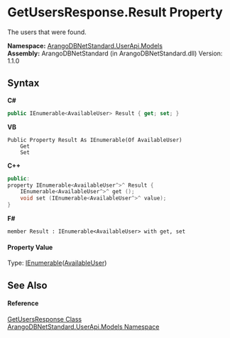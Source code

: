 # GetUsersResponse.Result Property 
 

The users that were found.

**Namespace:**&nbsp;<a href="3f782427-687a-00ed-a402-dbe7f114707d">ArangoDBNetStandard.UserApi.Models</a><br />**Assembly:**&nbsp;ArangoDBNetStandard (in ArangoDBNetStandard.dll) Version: 1.1.0

## Syntax

**C#**<br />
``` C#
public IEnumerable<AvailableUser> Result { get; set; }
```

**VB**<br />
``` VB
Public Property Result As IEnumerable(Of AvailableUser)
	Get
	Set
```

**C++**<br />
``` C++
public:
property IEnumerable<AvailableUser^>^ Result {
	IEnumerable<AvailableUser^>^ get ();
	void set (IEnumerable<AvailableUser^>^ value);
}
```

**F#**<br />
``` F#
member Result : IEnumerable<AvailableUser> with get, set

```


#### Property Value
Type: <a href="https://docs.microsoft.com/dotnet/api/system.collections.generic.ienumerable-1" target="_blank" rel="noopener noreferrer">IEnumerable</a>(<a href="e9ced70c-2575-ac47-a1c8-1f6c2fa301ec">AvailableUser</a>)

## See Also


#### Reference
<a href="85142da0-494e-ddd5-7b5d-049ca01f8254">GetUsersResponse Class</a><br /><a href="3f782427-687a-00ed-a402-dbe7f114707d">ArangoDBNetStandard.UserApi.Models Namespace</a><br />